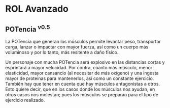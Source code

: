 # ROL Avanzado
## POTencia <sup>v0.5</sup>

La POTencia que generan los músculos permite levantar peso, transportar carga, lanzar o impactar con mayor fuerza, así como un cuerpo más voluminoso y por lo tanto, más resitente a daño físico.

Un personaje con mucha POTencia será explosivo en las distancias cortas y esprintará a mayor velocidad.
Por contra, cuanto más músculo, menor elasticidad, mayor cansancio (al necesitar de más oxígeno) y una ingesta mayor de proteinas para mantenerlos, así como un constante ejercicio.  
También hay que tener en cuenta que hay músculos antagonistas a otros. Esto quiere decir, que en los casos donde los músculos nos ayudan, en otros casos nos molestan; pues los músculos se preparan para el tipo de ejercicio realizado.
